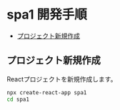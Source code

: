 <!-- omit in toc -->
# spa1 開発手順

- [プロジェクト新規作成](#プロジェクト新規作成)

## プロジェクト新規作成

Reactプロジェクトを新規作成します。

```bash
npx create-react-app spa1
cd spa1
```
